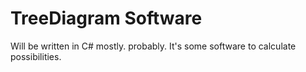 # TreeDiagram Software
Will be written in C# mostly. probably.
It's some software to calculate possibilities.
